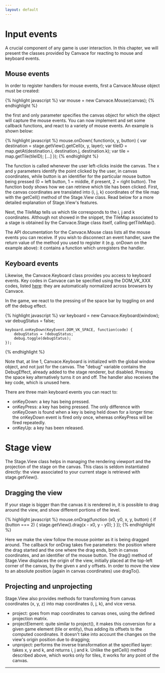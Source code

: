 ```yaml
---
layout: default
---
```


# Input events
A crucial component of any game is user interaction. In this chapter, we will present the classes provided by Canvace for reacting to mouse and keyboard events.

## Mouse events
In order to register handlers for mouse events, first a Canvace.Mouse object must be created:

{% highlight javascript %}
    var mouse = new Canvace.Mouse(canvas);
{% endhighlight %}

the first and only parameter specifies the canvas object for which the object will capture the mouse events.
You can now implement and set some callback functions, and react to a variety of mouse events. An example is shown below:

{% highlight javascript %}
    mouse.onDown( function(x, y, button) {
        var destination = stage.getView().getCell(x, y, layer);
        var tileID = map.getAt(destination.i, destination.j, destination.k);
        var tile = map.getTile(tileID);
        [...]
    });
{% endhighlight %}

The function is called whenever the user left-clicks inside the canvas. The x and y parameters identify the point clicked by the user, in canvas coordinates, while
button is an identifier for the particular mouse button being pressed (0 = left button, 1 = middle, if present, 2 = right button).
The function body shows how we can retrieve which tile has been clicked. First, the canvas coordinates are translated into (i, j, k) coordinates of the tile map with the getCell() method of the Stage.View class. Read below for a more detailed explanation of Stage.View's features.

Next, the TileMap tells us which tile corresponds to the i, j and k coordinates. Although not showed in the snippet, the TileMap associated to a stage is obtained
by the Canvace.Stage class itself, calling getTileMap().

The API documentation for the Canvace.Mouse class lists all the mouse events you can receive. If you wish to disconnect an event handler, save the return value of
the method you used to register it (e.g. onDown on the example above): it contains a function which unregisters the handler.

## Keyboard events
Likewise, the Canvace.Keyboard class provides you access to keyboard events. Key codes in Canvace can be specified using the DOM_VK_XXX codes, listed
[here](https://developer.mozilla.org/en-US/docs/DOM/KeyboardEvent "KeyBoardEvent"): they are automatically normalized across browsers by Canvace.

In the game, we react to the pressing of the space bar by toggling on and off the debug effect.

{% highlight javascript %}
    var keyboard = new Canvace.Keyboard(window);
    var debugStatus = false;

    keyboard.onKeyDown(KeyEvent.DOM_VK_SPACE, function(code) {
        debugStatus = !debugStatus;
        debug.toggle(debugStatus);
    });
{% endhighlight %}
    
Note that, at line 1, Canvace.Keyboard is initialized with the global window object, and not just for the canvas. The "debug" variable contains the DebugEffect,
already added to the stage renderer, but disabled. Pressing the space key alternatively turns it on and off. The handler also receives the key code, which is
unused here.

There are three main keyboard events you can react to:
- onKeyDown: a key has being pressed.
- onKeyPress: a key has being pressed. The only difference with onKeyDown is found when a key is being held down for a longer time: the onKeyDown event is fired only once, whereas onKeyPress will be fired repeatedly.
- onKeyUp: a key has been released.

# Stage view
The Stage.View class helps in managing the rendering viewport and the projection of the stage on the canvas. This class is seldom instantiated directly: the view
associated to your current stage is retrieved with stage.getView().

## Dragging the view
If your stage is bigger than the canvas it is rendered in, it is possible to drag around the view, and show different portions of the level.

{% highlight javascript %}
    mouse.onDrag(function (x0, y0, x, y, button) {
        if (button === 2) {
            stage.getView().drag(x - x0, y - y0);
        }
    });
{% endhighlight %}

Here we make the view follow the mouse pointer as it is being dragged around. The callback for onDrag takes five parameters: the position where the drag started and the one where the drag ends, both in canvas coordinates, and an identifier of the mouse button. The drag() method of Stage.View displaces the origin of the view, initially placed at the top-left corner of the canvas, by the given x and y offsets. In order to move the view to an absolute position (again in canvas coordinates) use dragTo().

## Projecting and unprojecting
Stage.View also provides methods for transforming from canvas coordinates (x, y, z) into map coordinates (i, j, k), and vice versa.

- project: goes from map coordinates to canvas ones, using the defined projection matrix.
- projectElement: quite similar to project(), it makes this conversion for a given game element (tile or entity), thus adding its offsets to the computed coordinates. It doesn't take into account the changes on the view's origin position due to dragging;
- unproject: performs the inverse transformation at the specified layer: takes x, y and k, and returns i, j and k. Unlike the getCell() method described above, which works only for tiles, it works for any point of the canvas.

----------------------------